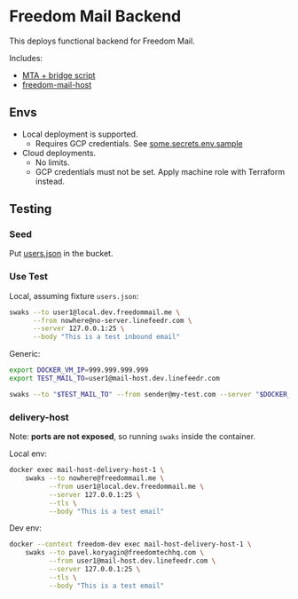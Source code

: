 # Freedom Mail Backend

This deploys functional backend for Freedom Mail.

Includes:

- [MTA + bridge script](../../../backends/freedom-mta-bridge/README.md)
- [freedom-mail-host](../../../backends/freedom-mail-host/README.md) 

## Envs

- Local deployment is supported.
  - Requires GCP credentials. See [some.secrets.env.sample](envs/some.secrets.env.sample)
- Cloud deployments.
  - No limits.
  - GCP credentials must not be set. Apply machine role with Terraform instead.

## Testing

### Seed

Put [users.json](../../../backends/freedom-mail-host/src/__tests__/fixtures/users.json) in the bucket.

### Use Test

Local, assuming fixture `users.json`:

```bash
swaks --to user1@local.dev.freedommail.me \
      --from nowhere@no-server.linefeedr.com \
      --server 127.0.0.1:25 \
      --body "This is a test inbound email"
```

Generic:

```bash
export DOCKER_VM_IP=999.999.999.999
export TEST_MAIL_TO=user1@mail-host.dev.linefeedr.com

swaks --to "$TEST_MAIL_TO" --from sender@my-test.com --server "$DOCKER_VM_IP" --body "This is a test email"
```

### delivery-host

Note: **ports are not exposed**, so running `swaks` inside the container.

Local env:

```bash
docker exec mail-host-delivery-host-1 \
    swaks --to nowhere@freedommail.me \
          --from user1@local.dev.freedommail.me \
          --server 127.0.0.1:25 \
          --tls \
          --body "This is a test email"
```

Dev env:

```bash
docker --context freedom-dev exec mail-host-delivery-host-1 \
    swaks --to pavel.koryagin@freedomtechhq.com \
          --from user1@mail-host.dev.linefeedr.com \
          --server 127.0.0.1:25 \
          --tls \
          --body "This is a test email"
```
